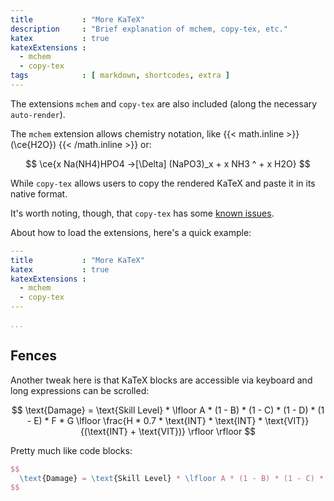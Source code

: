 ```yaml
---
title           : "More KaTeX"
description     : "Brief explanation of mchem, copy-tex, etc."
katex           : true
katexExtensions :
  - mchem
  - copy-tex
tags            : [ markdown, shortcodes, extra ]
---
```


The extensions `mchem` and `copy-tex` are also included (along the necessary `auto-render`).

The `mchem` extension allows chemistry notation, like {{< math.inline >}} \(\ce{H2O}\) {{< /math.inline >}} or:

$$
  \ce{x Na(NH4)HPO4 ->[\Delta] (NaPO3)_x + x NH3 ^ + x H2O}
$$

While `copy-tex` allows users to copy the rendered KaTeX and paste it in its native format.

It's worth noting, though, that `copy-tex` has some [known issues](https://github.com/KaTeX/KaTeX/tree/master/contrib/copy-tex#known-issues).

About how to load the extensions, here's a quick example:

```yaml
---
title           : "More KaTeX"
katex           : true
katexExtensions :
  - mchem
  - copy-tex
---

...
```

## Fences

Another tweak here is that KaTeX blocks are accessible via keyboard and long expressions can be scrolled:

$$ \text{Damage} = \text{Skill Level} * \lfloor A * (1 - B) * (1 - C) * (1 - D) * (1 - E) * F * G \lfloor \frac{H * 0.7 * \text{INT} * \text{INT} * \text{VIT}}{(\text{INT} + \text{VIT})} \rfloor \rfloor $$

Pretty much like code blocks:

```latex
$$
  \text{Damage} = \text{Skill Level} * \lfloor A * (1 - B) * (1 - C) * (1 - D) * (1 - E) * F * G \lfloor \frac{H * 0.7 * \text{INT} * \text{INT} * \text{VIT}}{(\text{INT} + \text{VIT})} \rfloor \rfloor
$$
```
